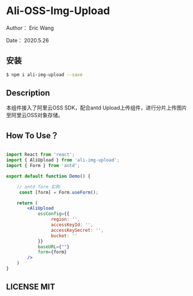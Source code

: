 # Ali-OSS-Img-Upload

Author： Eric Wang

Date： 2020.5.26

## 安装

```bash
$ npm i ali-img-upload --save
```

## Description

本组件接入了阿里云OSS SDK，配合antd Upload上传组件，进行分片上传图片至阿里云OSS对象存储。

## How To Use？

```jsx

import React from 'react';
import { AliUpload } from 'ali-img-upload';
import { Form } from 'antd';

export default function Demo() {

    // antd form 实例
     const [form] = Form.useForm();

    return (
        <AliUpload
            ossConfig={{
                 region: '',
                 accessKeyId: '',
                 accessKeySecret: '',
                 bucket: ''
            }}
            baseURL={""}
            form={form}
        />
    )
}

```

## LICENSE MIT



